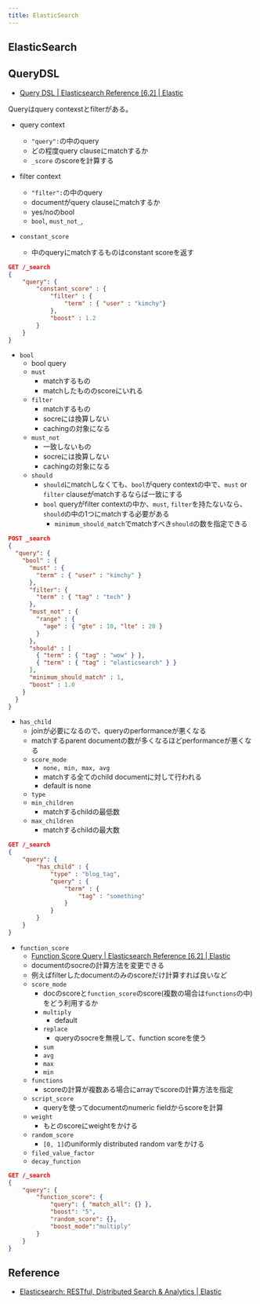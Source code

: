 ```yaml
---
title: ElasticSearch
---
```


## ElasticSearch

## QueryDSL
* [Query DSL | Elasticsearch Reference [6.2] | Elastic](https://www.elastic.co/guide/en/elasticsearch/reference/current/query-dsl.html)

Queryはquery contexstとfilterがある。

* query context
    * `"query":`の中のquery
    * どの程度query clauseにmatchするか
    * `_score` のscoreを計算する
* filter context
    * `"filter":`の中のquery
    * documentがquery clauseにmatchするか
    * yes/noのbool
    * `bool`, `must_not_`, 

* `constant_score`
    * 中のqueryにmatchするものはconstant scoreを返す

```json
GET /_search
{
    "query": {
        "constant_score" : {
            "filter" : {
                "term" : { "user" : "kimchy"}
            },
            "boost" : 1.2
        }
    }
}
```

* `bool`
    * bool query
    * `must`
        * matchするもの
        * matchしたもののscoreにいれる
    * `filter`
        * matchするもの
        * socreには換算しない
        * cachingの対象になる
    * `must_not`
        * 一致しないもの
        * socreには換算しない
        * cachingの対象になる
    * `should`
        * `should`にmatchしなくても、`bool`がquery contextの中で、`must` or `filter` clauseがmatchするならば一致にする
        * `bool` queryがfilter contextの中か、`must`, `filter`を持たないなら、`should`の中の1つにmatchする必要がある
            * `minimum_should_match`でmatchすべき`should`の数を指定できる

```json
POST _search
{
  "query": {
    "bool" : {
      "must" : {
        "term" : { "user" : "kimchy" }
      },
      "filter": {
        "term" : { "tag" : "tech" }
      },
      "must_not" : {
        "range" : {
          "age" : { "gte" : 10, "lte" : 20 }
        }
      },
      "should" : [
        { "term" : { "tag" : "wow" } },
        { "term" : { "tag" : "elasticsearch" } }
      ],
      "minimum_should_match" : 1,
      "boost" : 1.0
    }
  }
}
```

* `has_child`
    * joinが必要になるので、queryのperformanceが悪くなる
    * matchするparent documentの数が多くなるほどperformanceが悪くなる
    * `score_mode`
        * `none, min, max, avg`
        * matchする全てのchild documentに対して行われる
        * default is none
    * `type`
    * `min_children`
        * matchするchildの最低数
    * `max_children`
        * matchするchildの最大数

```json
GET /_search
{
    "query": {
        "has_child" : {
            "type" : "blog_tag",
            "query" : {
                "term" : {
                    "tag" : "something"
                }
            }
        }
    }
}
```

* `function_score`
    * [Function Score Query | Elasticsearch Reference [6.2] | Elastic](https://www.elastic.co/guide/en/elasticsearch/reference/current/query-dsl-function-score-query.html)
    * documentのsocreの計算方法を変更できる
    * 例えばfilterしたdocumentのみのscoreだけ計算すれば良いなど
    * `score_mode`
        * docのscoreと`function_score`のscore(複数の場合は`functions`の中)をどう利用するか
        * `multiply`
            * default
        * `replace`
            * queryのsocreを無視して、function scoreを使う
        * `sum`
        * `avg`
        * `max`
        * `min`
    * `functions`
        * scoreの計算が複数ある場合にarrayでscoreの計算方法を指定
    * `script_score`
        * queryを使ってdocumentのnumeric fieldからscoreを計算
    * `weight`
        * もとのscoreにweightをかける
    * `random_score`
        * `[0, 1]`のuniformly distributed random varをかける
    * `filed_value_factor`
    * `decay_function`

```json
GET /_search
{
    "query": {
        "function_score": {
            "query": { "match_all": {} },
            "boost": "5",
            "random_score": {}, 
            "boost_mode":"multiply"
        }
    }
}
```


## Reference
* [Elasticsearch: RESTful, Distributed Search & Analytics | Elastic](https://www.elastic.co/products/elasticsearch)
